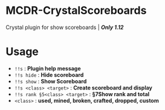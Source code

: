 # MCDR-CrystalScoreboards

Crystal plugin for show scoreboards | ***Only 1.12***

# Usage

- `!!s` : **Plugin help message**
- `!!s hide` : **Hide scoreboard**
- `!!s show` : **Show Scoreboard**
- `!!s <class> <target>` : **Create scoreboard and display**
-  `!!s rank §5<class> <target>` : **§7Show rank and total**
- `<class>` : **used, mined, broken, crafted, dropped, custom**
